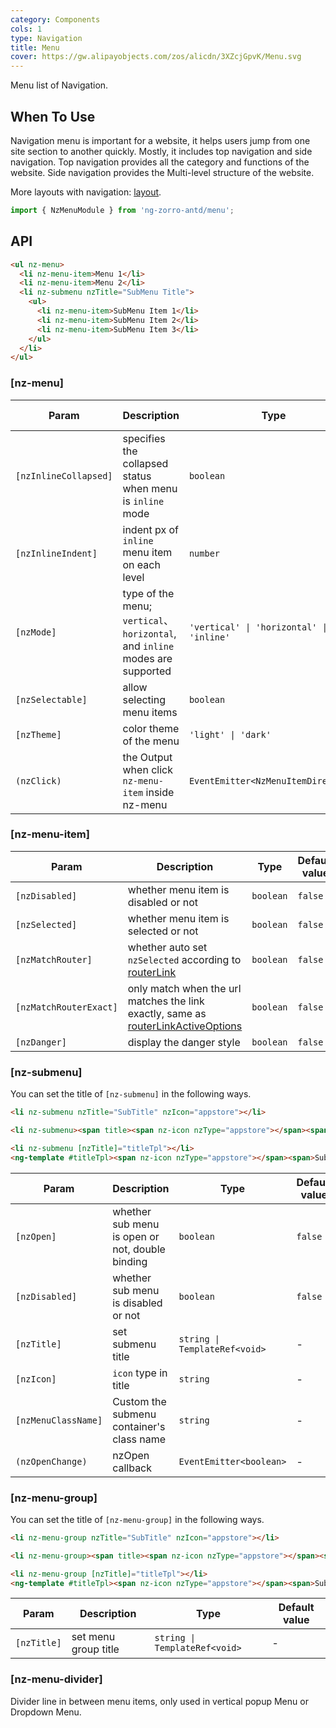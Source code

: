 ```yaml
---
category: Components
cols: 1
type: Navigation
title: Menu
cover: https://gw.alipayobjects.com/zos/alicdn/3XZcjGpvK/Menu.svg
---
```


Menu list of Navigation.

## When To Use

Navigation menu is important for a website, it helps users jump from one site section to another quickly. Mostly, it includes top navigation and side navigation. Top navigation provides all the category and functions of the website. Side navigation provides the Multi-level structure of the website.

More layouts with navigation: [layout](/components/layout/en).

```ts
import { NzMenuModule } from 'ng-zorro-antd/menu';
```

## API

```html
<ul nz-menu>
  <li nz-menu-item>Menu 1</li>
  <li nz-menu-item>Menu 2</li>
  <li nz-submenu nzTitle="SubMenu Title">
    <ul>
      <li nz-menu-item>SubMenu Item 1</li>
      <li nz-menu-item>SubMenu Item 2</li>
      <li nz-menu-item>SubMenu Item 3</li>
    </ul>
  </li>
</ul>
```

### [nz-menu]

| Param | Description | Type | Default value |
| ----- | ----------- | ---- | ------------- |
| `[nzInlineCollapsed]` | specifies the collapsed status when menu is `inline` mode | `boolean` | - |
| `[nzInlineIndent]` | indent px of `inline` menu item on each level | `number` | `24` |
| `[nzMode]` | type of the menu; `vertical`、 `horizontal`, and `inline` modes are supported | `'vertical' \| 'horizontal' \| 'inline'` | `'vertical'` |
| `[nzSelectable]` | allow selecting menu items | `boolean` | `true` |
| `[nzTheme]` | color theme of the menu | `'light' \| 'dark'` | `'light'` |
| `(nzClick)` | the Output when click `nz-menu-item` inside nz-menu | `EventEmitter<NzMenuItemDirective>` | |

### [nz-menu-item]

| Param | Description | Type | Default value |
| ----- | ----------- | ---- | ------------- |
| `[nzDisabled]` | whether menu item is disabled or not | `boolean` | `false` |
| `[nzSelected]` | whether menu item is selected or not | `boolean` | `false` |
| `[nzMatchRouter]` | whether auto set `nzSelected` according to [routerLink](https://www.angular.cn/api/router/RouterLink) | `boolean` | `false` |
| `[nzMatchRouterExact]` | only match when the url matches the link exactly, same as [routerLinkActiveOptions](https://angular.io/api/router/RouterLinkActive#routerLinkActiveOptions) | `boolean` | `false` |
| `[nzDanger]` | display the danger style | `boolean` | `false` |

### [nz-submenu]

You can set the title of `[nz-submenu]` in the following ways.

```html
<li nz-submenu nzTitle="SubTitle" nzIcon="appstore"></li>

<li nz-submenu><span title><span nz-icon nzType="appstore"></span><span>SubTitle</span></span></li>

<li nz-submenu [nzTitle]="titleTpl"></li>
<ng-template #titleTpl><span nz-icon nzType="appstore"></span><span>SubTitle</span></ng-template>
```

| Param | Description | Type | Default value |
| ----- | ----------- | ---- | ------------- |
| `[nzOpen]` | whether sub menu is open or not, double binding | `boolean` | `false` |
| `[nzDisabled]` | whether sub menu is disabled or not | `boolean` | `false` |
| `[nzTitle]` | set submenu title | `string \| TemplateRef<void>` | - |
| `[nzIcon]` | `icon` type in title | `string` | - |
| `[nzMenuClassName]` | Custom the submenu container's class name | `string` | - |
| `(nzOpenChange)` | nzOpen callback | `EventEmitter<boolean>` | - |

### [nz-menu-group]

You can set the title of `[nz-menu-group]` in the following ways.

```html
<li nz-menu-group nzTitle="SubTitle" nzIcon="appstore"></li>

<li nz-menu-group><span title><span nz-icon nzType="appstore"></span><span>SubTitle</span></span></li>

<li nz-menu-group [nzTitle]="titleTpl"></li>
<ng-template #titleTpl><span nz-icon nzType="appstore"></span><span>SubTitle</span></ng-template>
```

| Param | Description | Type | Default value |
| ----- | ----------- | ---- | ------------- |
| `[nzTitle]` | set menu group title | `string \| TemplateRef<void>` | - |


### [nz-menu-divider]

Divider line in between menu items, only used in vertical popup Menu or Dropdown Menu.
